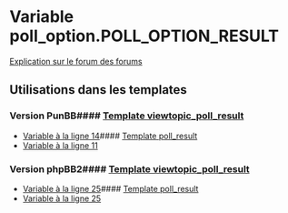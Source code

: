 # Variable poll_option.POLL_OPTION_RESULT
[Explication sur le forum des forums](http://forum.forumactif.com/t294113-listing-des-variables#poll_option.POLL_OPTION_RESULT)
## Utilisations dans les templates
### Version PunBB#### [Template viewtopic_poll_result](punbb/viewtopic_poll_result.md)
* [Variable à la ligne 14](../punbb/viewtopic_poll_result.tpl#L14)#### [Template poll_result](punbb/poll_result.md)
* [Variable à la ligne 11](../punbb/poll_result.tpl#L11)
### Version phpBB2#### [Template viewtopic_poll_result](subsilver/viewtopic_poll_result.md)
* [Variable à la ligne 25](../subsilver/viewtopic_poll_result.tpl#L25)#### [Template poll_result](subsilver/poll_result.md)
* [Variable à la ligne 25](../subsilver/poll_result.tpl#L25)